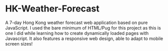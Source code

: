# HK-Weather-Forecast
A 7-day Hong Kong weather forecast web application based on pure JavaScript. I used the bare minimum of HTML/Pug for this project as this is one I did while learning how to create dynamically loaded pages with Javascript. It also features a responsive web design, able to adapt to mobile screen sizes!
